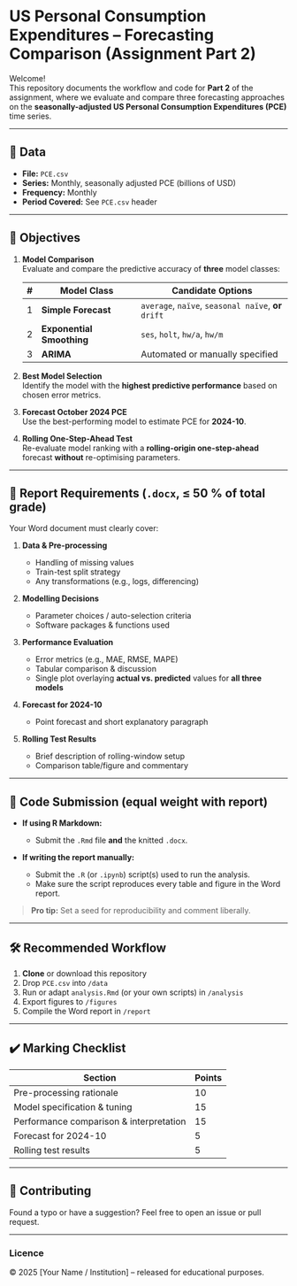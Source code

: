 # US Personal Consumption Expenditures – Forecasting Comparison (Assignment Part 2)

Welcome!  
This repository documents the workflow and code for **Part 2** of the assignment, where we evaluate and compare three forecasting approaches on the **seasonally-adjusted US Personal Consumption Expenditures (PCE)** time series.

---

## 📂 Data

* **File:** `PCE.csv`  
* **Series:** Monthly, seasonally adjusted PCE (billions of USD)  
* **Frequency:** Monthly  
* **Period Covered:** See `PCE.csv` header

---

## 🎯 Objectives

1. **Model Comparison**  
   Evaluate and compare the predictive accuracy of **three** model classes:

   | # | Model Class | Candidate Options |
   |---|-------------|-------------------|
   | 1 | **Simple Forecast** | `average`, `naïve`, `seasonal naïve`, **or** `drift` |
   | 2 | **Exponential Smoothing** | `ses`, `holt`, `hw/a`, `hw/m` |
   | 3 | **ARIMA** | Automated or manually specified |

2. **Best Model Selection**  
   Identify the model with the **highest predictive performance** based on chosen error metrics.

3. **Forecast October 2024 PCE**  
   Use the best-performing model to estimate PCE for **2024-10**.

4. **Rolling One-Step-Ahead Test**  
   Re-evaluate model ranking with a **rolling-origin one-step-ahead** forecast **without** re-optimising parameters.

---

## 📝 Report Requirements (`.docx`, ≤ 50 % of total grade)

Your Word document must clearly cover:

1. **Data & Pre-processing**  
   * Handling of missing values  
   * Train-test split strategy  
   * Any transformations (e.g., logs, differencing)

2. **Modelling Decisions**  
   * Parameter choices / auto-selection criteria  
   * Software packages & functions used

3. **Performance Evaluation**  
   * Error metrics (e.g., MAE, RMSE, MAPE)  
   * Tabular comparison & discussion  
   * Single plot overlaying **actual vs. predicted** values for **all three models**

4. **Forecast for 2024-10**  
   * Point forecast and short explanatory paragraph

5. **Rolling Test Results**  
   * Brief description of rolling-window setup  
   * Comparison table/figure and commentary

---

## 💾 Code Submission (equal weight with report)

* **If using R Markdown:**  
  * Submit the `.Rmd` file **and** the knitted `.docx`.

* **If writing the report manually:**  
  * Submit the `.R` (or `.ipynb`) script(s) used to run the analysis.  
  * Make sure the script reproduces every table and figure in the Word report.

> **Pro tip:** Set a seed for reproducibility and comment liberally.

---

## 🛠 Recommended Workflow

1. **Clone** or download this repository  
2. Drop `PCE.csv` into `/data`  
3. Run or adapt `analysis.Rmd` (or your own scripts) in `/analysis`  
4. Export figures to `/figures`  
5. Compile the Word report in `/report`

---

## ✔️ Marking Checklist

| Section | Points |
|---------|--------|
| Pre-processing rationale | 10 |
| Model specification & tuning | 15 |
| Performance comparison & interpretation | 15 |
| Forecast for 2024-10 | 5 |
| Rolling test results | 5 |

---

## 🤝 Contributing

Found a typo or have a suggestion? Feel free to open an issue or pull request.

---

### Licence

© 2025 [Your Name / Institution] – released for educational purposes.
